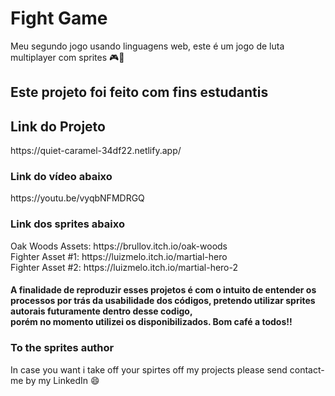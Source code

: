 <h1>Fight Game</h1>
<p>
Meu segundo jogo usando linguagens web, este é um jogo de luta multiplayer com sprites 🎮👾
</p>
<h2>Este projeto foi feito com fins estudantis</h2>
<h2>Link do Projeto</h2>
<p>https://quiet-caramel-34df22.netlify.app/</p>
<h3>Link do vídeo abaixo</h3>
<p>https://youtu.be/vyqbNFMDRGQ</p>
<h3>Link dos sprites abaixo</h3>
<p>Oak Woods Assets: https://brullov.itch.io/oak-woods <br>
Fighter Asset #1: https://luizmelo.itch.io/martial-hero <br>
Fighter Asset #2: https://luizmelo.itch.io/martial-hero-2 <br> </p>
<h4>A finalidade de reproduzir esses projetos é com o intuito de entender os processos por trás da usabilidade dos códigos, pretendo utilizar sprites autorais futuramente dentro desse codigo, <br>
porém no momento utilizei os disponibilizados. Bom café a todos!! </h4>
<h3>To the sprites author</h3>
<p>In case you want i take off your spirtes off my projects please send contact-me by my LinkedIn 😄</p>
